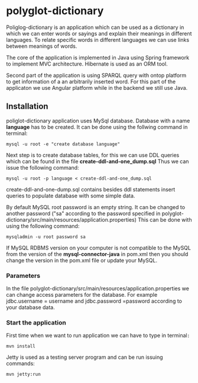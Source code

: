 # polyglot-dictionary

Poliglog-dictionary is an application which can be used as a dictionary in which
we can enter words or sayings and explain their meanings in different languages.
To relate specific words in different languages we can use links between
meanings of words. 

The core of the application is implemented in Java using Spring framework to 
implement MVC architecture. Hibernate is used as an ORM tool.

Second part of the application is using SPARQL query with ontop platform 
to get information of 
a an arbitrarily inserted word. For this part of the applicaton we use Angular
 platform while in the backend we still use Java.


## Installation

poliglot-dictionary application uses MySql database. Database with a name **language** has
to be created. It can be done using the follwing command in terminal: 

```
mysql -u root -e "create database language"
```
Next step is to create database tables, for this  we can use DDL queries which can be found
in the file **create-ddl-and-one_dump.sql** Thus we can issue the following command: 

```
mysql -u root -p language < create-ddl-and-one_dump.sql 
```
create-ddl-and-one-dump.sql contains besides ddl statements insert queries to populate
database with some simple data.

By default MySQL root password is an empty string. It can be changed to another password 
("sa" according to the password specified in polyglot-dictionary/src/main/resources/application.properties)
This can be done with using the following command:
```
mysqladmin -u root password sa
```

If MySQL RDBMS version on your computer is not compatible to the MySQL from the 
version of the **mysql-connector-java** in pom.xml then you should change
the version in the pom.xml file or update your MySQL.

### Parameters


In the file polyglot-dictionary/src/main/resources/application.properties 
we can change access parameters for the database.  For example jdbc.username = username and 
jdbc.password =password according to your database data. 

### Start the application 
First time when we want to run application we can have to type in terminal`:`
```
mvn install 
```
Jetty is used as a testing server program and can be run issuing commands: 
```
mvn jetty:run 
```

